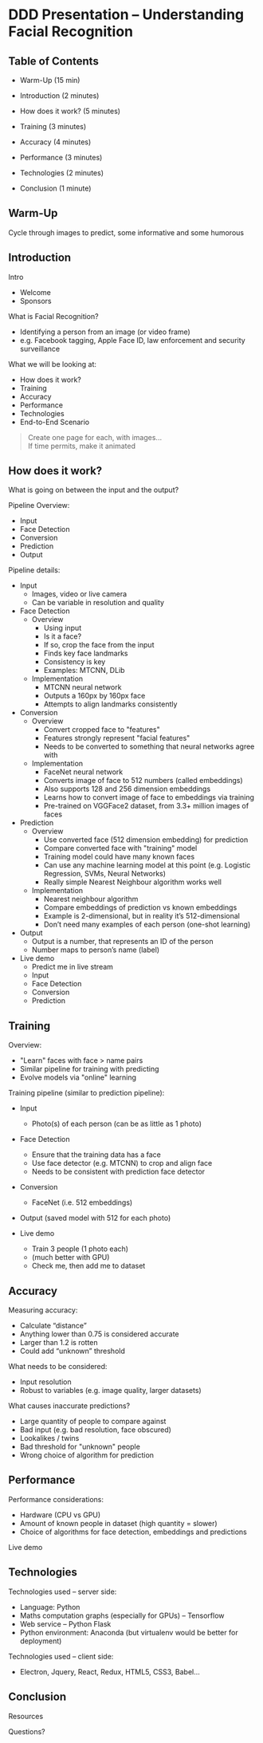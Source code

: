 # DDD Presentation – Understanding Facial Recognition

## Table of Contents
* Warm-Up (15 min)

* Introduction (2 minutes)
* How does it work? (5 minutes)
* Training (3 minutes)
* Accuracy (4 minutes)
* Performance (3 minutes)
* Technologies (2 minutes)
* Conclusion (1 minute)


## Warm-Up
Cycle through images to predict, some informative and some humorous

## Introduction
Intro
* Welcome
* Sponsors

What is Facial Recognition?
* Identifying a person from an image (or video frame)
* e.g. Facebook tagging, Apple Face ID, law enforcement and security surveillance

What we will be looking at:
* How does it work?
* Training
* Accuracy
* Performance
* Technologies
* End-to-End Scenario


> Create one page for each, with images...  
> If time permits, make it animated


## How does it work?
What is going on between the input and the output?


Pipeline Overview:
* Input
* Face Detection
* Conversion
* Prediction
* Output

Pipeline details:
* Input
    * Images, video or live camera
    * Can be variable in resolution and quality
* Face Detection
    * Overview
        * Using input
        * Is it a face?
        * If so, crop the face from the input
        * Finds key face landmarks
        * Consistency is key
        * Examples: MTCNN, DLib
    * Implementation
        * MTCNN neural network
        * Outputs a 160px by 160px face
        * Attempts to align landmarks consistently
* Conversion
    * Overview
        * Convert cropped face to "features"
        * Features strongly represent "facial features"
        * Needs to be converted to something that neural networks agree with
    * Implementation
        * FaceNet neural network
        * Converts image of face to 512 numbers (called embeddings)
        * Also supports 128 and 256 dimension embeddings
        * Learns how to convert image of face to embeddings via training
        * Pre-trained on VGGFace2 dataset, from 3.3+ million images of faces
* Prediction
    * Overview
        * Use converted face (512 dimension embedding) for prediction
        * Compare converted face with "training" model
        * Training model could have many known faces
        * Can use any machine learning model at this point (e.g. Logistic Regression, SVMs, Neural Networks)
        * Really simple Nearest Neighbour algorithm works well
    * Implementation
        * Nearest neighbour algorithm
        * Compare embeddings of prediction vs known embeddings
        * Example is 2-dimensional, but in reality it’s 512-dimensional
        * Don’t need many examples of each person (one-shot learning)
* Output
    * Output is a number, that represents an ID of the person
    * Number maps to person’s name (label)
* Live demo
    * Predict me in live stream
    * Input
    * Face Detection
    * Conversion
    * Prediction

## Training
Overview:
* "Learn" faces with face > name pairs
* Similar pipeline for training with predicting
* Evolve models via "online" learning

Training pipeline (similar to prediction pipeline):
* Input
    * Photo(s) of each person (can be as little as 1 photo)
* Face Detection
    * Ensure that the training data has a face
    * Use face detector (e.g. MTCNN) to crop and align face
    * Needs to be consistent with prediction face detector
* Conversion
    * FaceNet (i.e. 512 embeddings)
* Output (saved model with 512 for each photo)

* Live demo
    * Train 3 people (1 photo each)
    * (much better with GPU)
    * Check me, then add me to dataset


## Accuracy
Measuring accuracy:
* Calculate “distance”
* Anything lower than 0.75 is considered accurate
* Larger than 1.2 is rotten
* Could add “unknown” threshold

What needs to be considered:
* Input resolution
* Robust to variables (e.g. image quality, larger datasets)

What causes inaccurate predictions?
* Large quantity of people to compare against
* Bad input (e.g. bad resolution, face obscured)
* Lookalikes / twins
* Bad threshold for "unknown" people
* Wrong choice of algorithm for prediction

## Performance
Performance considerations:
* Hardware (CPU vs GPU)
* Amount of known people in dataset (high quantity = slower)
* Choice of algorithms for face detection, embeddings and predictions

Live demo

## Technologies
Technologies used – server side:
* Language: Python
* Maths computation graphs (especially for GPUs) – Tensorflow
* Web service – Python Flask
* Python environment: Anaconda (but virtualenv would be better for deployment)

Technologies used – client side:
* Electron, Jquery, React, Redux, HTML5, CSS3, Babel…




## Conclusion
Resources

Questions?


